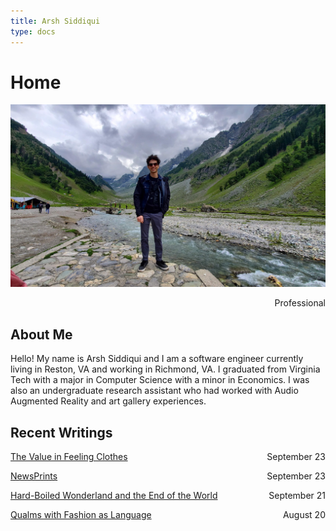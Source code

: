 ```yaml
---
title: Arsh Siddiqui
type: docs
---
```


# Home

<img src="./images/MeInKashmir.jpg" alt="Image of me" class="frontImage" id="frontImage" />
<div class="descContainer">
	<p id="description" style="text-align:right;">Professional</p>	
</div>
<script src="main.js"></script>

## About Me

Hello! My name is Arsh Siddiqui and I am a software engineer currently living in Reston, VA and working in Richmond, VA. I graduated from Virginia Tech with a major in Computer Science with a minor in Economics. I was also an undergraduate research assistant who had worked with Audio Augmented Reality and art gallery experiences.

## Recent Writings

[The Value in Feeling Clothes](docs/blog/2025/09/23/) <span style="float: right">September 23</span>

[NewsPrints](docs/bookreviews/2025/newsprints) <span style="float: right">September 23</span>

[Hard-Boiled Wonderland and the End of the World](docs/bookreviews/hardboiled) <span style="float: right">September 21</span>

[Qualms with Fashion as Language](docs/blog/language_qualms) <span style="float: right">August 20</span>